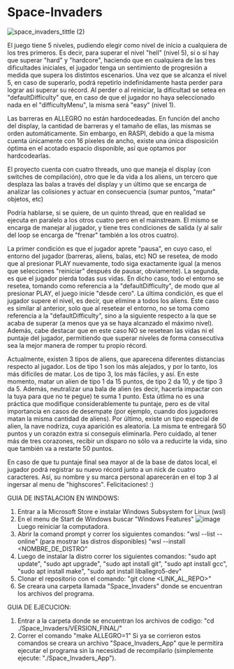 # Space-Invaders

![space_invaders_tittle (2)](https://user-images.githubusercontent.com/105401456/218676467-b196830e-d4ee-4631-95c8-edd46c96c267.png)

El juego tiene 5 niveles, pudiendo elegir como nivel de inicio a cualquiera de los tres primeros.
Es decir, para superar el nivel "hell" (nivel 5), sí o sí hay que superar "hard" y "hardcore", haciendo
que en cualquiera de las tres dificultades iniciales, el jugador tenga un sentimiento de 
progresión a medida que supera los distintos escenarios.
Una vez que se alcanza el nivel 5, en caso de superarlo, podrá repetirlo indefinidamente hasta 
perder para lograr así superar su récord.
Al perder o al reiniciar, la dificultad se setea en "defaultDifficulty" que, en caso de que el jugador
no haya seleccionado nada en el "difficultyMenu", la misma será "easy" (nivel 1).

Las barreras en ALLEGRO no están hardocedeadas. En función del ancho del display, la cantidad de 
barreras y el tamaño de ellas, las mismas se orden automáticamente.
Sin embargo, en RASPI, debido a que la misma cuenta únicamente con 16 píxeles de ancho, existe una
única disposición óptima en el acotado espacio disponible, así que optamos por hardcodearlas.

El proyecto cuenta con cuatro threads, uno que maneja el display (con switches de compilación), otro
que le da vida a los aliens, un tercero que desplaza las balas a través del display y un último
que se encarga de analizar las colisiones y actuar en consecuencia (sumar puntos, "matar" objetos, etc)

Podría hablarse, si se quiere, de un quinto thread, que en realidad se ejecuta en paralelo a los otros 
cuatro pero en el mainstream. El mismo se encarga de manejar al jugador, y tiene tres condiciones de
salida (y al salir del loop se encarga de "frenar" también a los otros cuatro).

La primer condición es que el jugador aprete "pausa", en cuyo caso, el entorno del jugador (barreras,
aliens, balas, etc) NO se resetea, de modo que al presionar PLAY nuevamente, todo siga exactamente 
igual (a menos que selecciones "reiniciar" después de pausar, obviamente).
La segunda, es que el jugador pierda todas sus vidas. En dicho caso, todo el entorno se resetea, tomando
como referencia a la "defaultDifficulty", de modo que al presionar PLAY, el juego inicie 
"desde cero".
La última condición, es que el jugador supere el nivel, es decir, que elimine a todos los aliens.
Este caso es similar al anterior, solo que al resetear el entorno, no se toma como referencia a la 
"defaultDifficulty", sino a la siguiente respecto a la que se acaba de superar (a menos que ya se haya
alcanzado el máximo nivel). Además, cabe destacar que en este caso NO se resetean las vidas ni el 
puntaje del jugador, permitiendo que superar niveles de forma consecutiva sea la mejor manera de 
romper tu propio récord.

Actualmente, existen 3 tipos de aliens, que aparecena diferentes distancias respecto al jugador.
Los de tipo 1 son los más alejados, y por lo tanto, los más difíciles de matar. Los de tipo 3, los 
más fáciles, y así.
En este momento, matar un alien de tipo 1 da 15 puntos, de tipo 2 da 10, y de tipo 3 da 5.
Además, neutralizar una bala de alien (es decir, hacerla impactar con la tuya para que no te pegue)
te suma 1 punto. Esta útlima no es una práctica que modifique considerablemente tu puntaje, pero es
de vital importancia en casos de desempate (por ejemplo, cuando dos jugadores matan la misma cantidad
de aliens).
Por último, existe un tipo especial de alien, la nave nodriza, cuya aparición es aleatoria. La misma
te entregará 50 puntos y un corazón extra si conseguís eliminarla. Pero cuidado, al tener más de tres
corazones, recibir un disparo no sólo va a reducirte la vida, sino que también va a restarte 50 puntos.

En caso de que tu puntaje final sea mayor al de la base de datos local, el jugador podrá registrar su 
nuevo récord junto a un nick de cuatro caracteres. Así, su nombre y su marca personal aparecerán en el
top 3 al ingersar al menu de "highscores". Felicitaciones! :)

GUIA DE INSTALACION EN WINDOWS:
1. Entrar a la Microsoft Store e instalar Windows Subsystem for Linux (wsl)
2. En el menu de Start de Windows buscar "Windows Features"
![image](https://user-images.githubusercontent.com/105401456/218674788-70625a72-3b6d-4fa7-a530-c7d8bc005787.png)
Luego reiniciar la computadora.
3. Abrir la comand prompt y correr los siguientes comandos:
"wsl --list --online" (para mostrar las distros disponibles)
"wsl --install <NOMBRE_DE_DISTRO"
4. Luego de instalar la distro correr los siguientes comandos:
"sudo apt update", "sudo apt upgrade", "sudo apt install git", "sudo apt install gcc", "sudo apt install make", 
"sudo apt install liballegro5-dev"
5. Clonar el repositorio con el comando: "git clone <LINK_AL_REPO>"
6. Se creara una carpeta llamada "Space_Invaders" donde se encuentran los archivos del programa.

GUIA DE EJECUCION:
1. Entrar a la carpeta donde se encuentran los archivos de codigo: "cd ./Space_Invaders/VERSION_FINAL/"
2. Correr el comando "make ALLEGRO=1"
Si ya se corrieron estos comandos se creara un archivo "Space_Invaders_App" que le permitira ejecutar el 
programa sin la necesidad de recompilarlo (simplemente ejecute: "./Space_Invaders_App").


